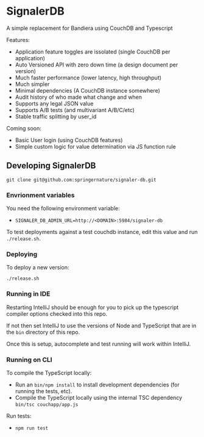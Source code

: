 # SignalerDB
A simple replacement for Bandiera using CouchDB and Typescript

Features:
  * Application feature toggles are issolated (single CouchDB per application)
  * Auto Versioned API with zero down time (a design document per version)
  * Much faster performance (lower latency, high throughput)
  * Much simpler
  * Minimal dependencies (A CouchDB instance somewhere)
  * Audit history of who made what change and when
  * Supports any legal JSON value
  * Supports A/B tests (and multivariant A/B/C/etc)
  * Stable traffic splitting by user_id

Coming soon:
  * Basic User login (using CouchDB features)
  * Simple custom logic for value determination via JS function rule
 
## Developing SignalerDB

`git clone git@github.com:springernature/signaler-db.git`

### Envrionment variables

You need the following environment variable:

 * `SIGNALER_DB_ADMIN_URL=http://<DOMAIN>:5984/signaler-db`

To test deployments against a test couchdb instance, edit this value and run `./release.sh`.

### Deploying

To deploy a new version:

```
./release.sh
```

### Running in IDE

Restarting IntelliJ should be enough for you to pick up the typescript compiler options checked into this repo.

If not then set IntelliJ to use the versions of Node and TypeScript that are in the `bin` directory of this repo.

Once this is setup, autocomplete and test running will work within IntelliJ.

### Running on CLI

To compile the TypeScript locally:

 * Run an `bin/npm install` to install development dependencies (for running the tests, etc).
 * Compile the TypeScript locally using the internal TSC dependency `bin/tsc couchapp/app.js`

Run tests:

 * `npm run test`
